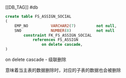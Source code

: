 [[DB_TAG]] #db 

```sql
create table FS_ASSIGN_SOCIAL
(
    EMP_NO          VARCHAR2(7)         not null,
    SNO             NUMBER(8)           not null
        constraint FK_FS_ASSIGN_SOCIAL
            references FS_ASSIGN
                on delete cascade,
)
```

on delete cascade - 级联删除

意味着当主表的数据删除时，对应的子表的数据也会被删除


